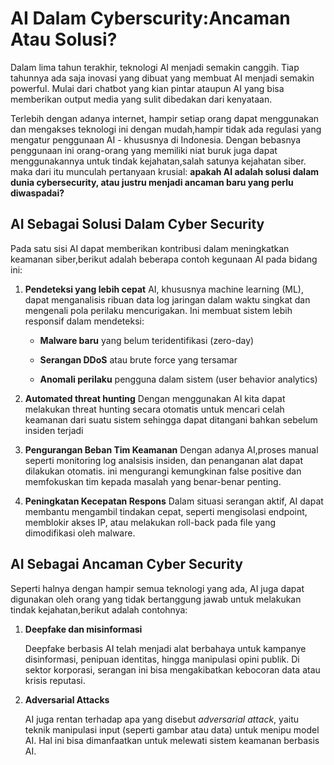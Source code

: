 # AI Dalam Cyberscurity:Ancaman Atau Solusi?

Dalam lima tahun terakhir, teknologi AI menjadi semakin canggih. Tiap tahunnya ada saja inovasi yang dibuat yang membuat AI menjadi semakin powerful. Mulai dari chatbot yang kian pintar ataupun AI yang bisa memberikan output  media yang sulit dibedakan dari kenyataan.

Terlebih dengan adanya internet, hampir setiap orang dapat menggunakan dan mengakses teknologi ini dengan mudah,hampir tidak ada regulasi yang mengatur penggunaan AI - khususnya di Indonesia. Dengan bebasnya penggunaan ini orang-orang yang memiliki niat buruk juga dapat menggunakannya untuk tindak kejahatan,salah satunya kejahatan siber. maka dari itu munculah pertanyaan krusial: **apakah AI adalah solusi dalam dunia cybersecurity, atau justru menjadi ancaman baru yang perlu diwaspadai?**



## AI Sebagai Solusi Dalam Cyber Security

Pada satu sisi AI dapat memberikan kontribusi  dalam meningkatkan keamanan siber,berikut adalah beberapa contoh kegunaan AI pada bidang ini:

1. **Pendeteksi yang lebih cepat**
   AI, khususnya machine learning (ML), dapat menganalisis ribuan data log jaringan dalam waktu singkat dan mengenali pola perilaku mencurigakan. Ini membuat sistem lebih responsif dalam mendeteksi:
   
   * **Malware baru** yang belum teridentifikasi (zero-day)
   
   * **Serangan DDoS** atau brute force yang tersamar
   
   * **Anomali perilaku** pengguna dalam sistem (user behavior analytics)

2. **Automated threat hunting**
   Dengan menggunakan AI kita dapat melakukan threat hunting secara otomatis untuk mencari celah keamanan dari suatu sistem sehingga dapat ditangani bahkan sebelum insiden terjadi

3. **Pengurangan Beban Tim Keamanan**
    Dengan adanya AI,proses manual seperti monitoring log  analsisis insiden, dan penanganan alat dapat dilakukan otomatis. ini mengurangi kemungkinan false positive dan memfokuskan tim kepada masalah yang benar-benar penting.

4. **Peningkatan Kecepatan Respons**
   Dalam situasi serangan aktif, AI dapat membantu mengambil tindakan cepat, seperti mengisolasi endpoint, memblokir akses IP, atau melakukan roll-back pada file yang dimodifikasi oleh malware.
   
   

## AI Sebagai Ancaman Cyber Security

Seperti halnya dengan hampir semua teknologi yang ada, AI juga dapat digunakan oleh orang yang tidak bertanggung jawab untuk melakukan tindak kejahatan,berikut adalah contohnya:

1. **Deepfake dan misinformasi**
   
   Deepfake berbasis AI telah menjadi alat berbahaya untuk kampanye disinformasi, penipuan identitas, hingga manipulasi opini publik. Di sektor korporasi, serangan ini bisa mengakibatkan kebocoran data atau krisis reputasi.

2. **Adversarial Attacks**
   
   AI juga rentan terhadap apa yang disebut _adversarial attack_, yaitu teknik manipulasi input (seperti gambar atau data) untuk menipu model AI. Hal ini bisa dimanfaatkan untuk melewati sistem keamanan berbasis AI.
